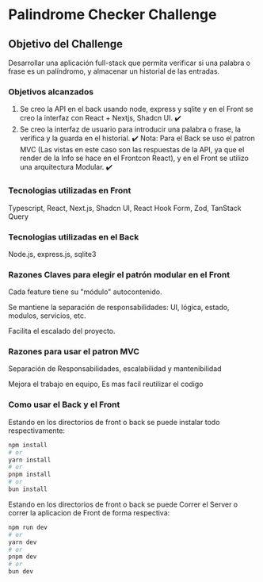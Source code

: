 # Palindrome Checker Challenge

## Objetivo del Challenge

Desarrollar una aplicación full-stack que permita verificar si una palabra o frase es un palíndromo, y almacenar un historial de las entradas.

### Objetivos alcanzados

1. Se creo la API en el back usando node, express y sqlite y en el Front se creo la interfaz con React + Nextjs, Shadcn UI. ✔️
2. Se creo la interfaz de usuario para introducir una palabra o frase, la verifica y la guarda en el historial. ✔️
Nota: Para el Back se uso el patron MVC (Las vistas en este caso son las respuestas de la API, ya que el render de la Info se hace en el Frontcon React), y en el Front se utilizo una arquitectura Modular. ✔️

### Tecnologias utilizadas en Front
Typescript, React, Next.js, Shadcn UI, React Hook Form, Zod, TanStack Query

### Tecnologias utilizadas en el Back
Node.js, express.js, sqlite3

### Razones Claves para elegir el patrón modular en el Front

Cada feature tiene su "módulo" autocontenido.

Se mantiene la separación de responsabilidades: UI, lógica, estado, modulos, servicios, etc.

Facilita el escalado del proyecto.

### Razones para usar el patron MVC 

Separación de Responsabilidades, escalabilidad y mantenibilidad

Mejora el trabajo en equipo, Es mas facil reutilizar el codigo

### Como usar el Back y el Front
Estando en los directorios de front o back se puede instalar todo respectivamente:
```bash
npm install
# or
yarn install
# or
pnpm install
# or
bun install
```
Estando en los directorios de front o back se puede Correr el Server o correr la aplicacion de Front de forma respectiva:
```bash
npm run dev
# or
yarn dev
# or
pnpm dev
# or
bun dev
```

